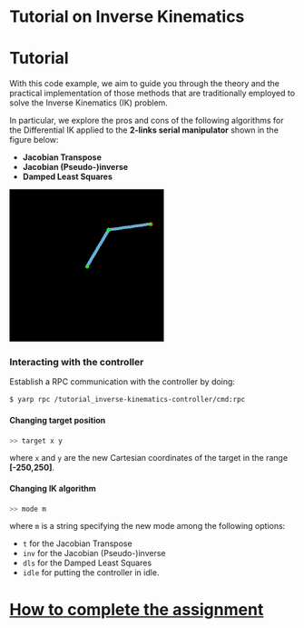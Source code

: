 Tutorial on Inverse Kinematics
==============================

# Tutorial
With this code example, we aim to guide you through the theory and the practical
implementation of those methods that are traditionally employed to solve the
Inverse Kinematics (IK) problem.

In particular, we explore the pros and cons of the following algorithms for
the Differential IK applied to the **2-links serial manipulator** shown in the
figure below:
- **Jacobian Transpose**
- **Jacobian (Pseudo-)inverse**
- **Damped Least Squares**

![robot](/misc/robot.gif)

### Interacting with the controller
Establish a RPC communication with the controller by doing:
```sh
$ yarp rpc /tutorial_inverse-kinematics-controller/cmd:rpc
```

#### Changing target position
```sh
>> target x y
```
where `x` and `y` are the new Cartesian coordinates of the target in the range **[-250,250]**.

#### Changing IK algorithm
```sh
>> mode m
```
where `m` is a string specifying the new mode among the following options:
- `t` for the Jacobian Transpose
- `inv` for the Jacobian (Pseudo-)inverse
- `dls` for the Damped Least Squares
- `idle` for putting the controller in idle.

# [How to complete the assignment](https://github.com/vvv-school/vvv-school.github.io/blob/master/instructions/how-to-complete-assignments.md)
